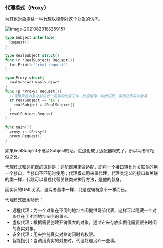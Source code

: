 ### 代理模式（Proxy）

为其他对象提供一种代理以控制对这个对象的访问。

![image-20210823183259157](https://tva1.sinaimg.cn/large/008i3skNly1gtqwjmo0knj60vq0h3tah02.jpg)

```go
type Subject interface{
  Request()
}

type RealSubject struct{}
func (r *RealSubject) Request(){
  fmt.Println("real request")
}

type Proxy struct{
  realSubject RealSubject
}
func (p *Proxy) Request(){
  //调用真是对象之前进行一系列的检查工作：检查缓存、判断权限、实例化真实对象等
  if realSubject == nil {
    realSubject = &RealSubject{}
  }
  resulSubject.Request
}

func main(){
  proxy := &Proxy{}
  proxy.Request()
}
```

如果RealSubject不继承Subject的话，就退化成了适配器模式了，所以两者有相似之处。

代理模式和适配器的区别是：适配器用来做适配，即将一个接口转化为关联类的另一个接口，当接口不匹配时使用；代理模式用来做代理，代理类定义的接口和关联的类一样，代理可以看成代替关联类来执行方法，是他的替身。

而实际的UML关系，这两者基本一样，只是逻辑概念不一样而已。

代理模式应用场景：

- 远程代理：为一个对象在不同的地址空间提供局部代表，这样可以隐藏一个对象存在于不同地址空间的事实。
- 虚拟代理：根据需要创建开销很大的对象，通过它来存放实例化需要很长时间的真实对象。
- 安全代理：用来控制真实对象访问时的权限。
- 智能指引：当调用真实的对象时，代理处理另外一些事。
